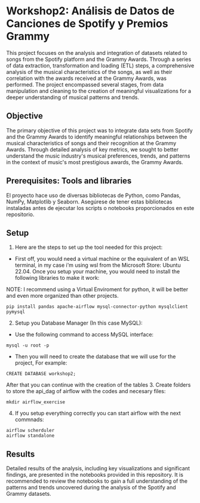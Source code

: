 # Workshop2: Análisis de Datos de Canciones de Spotify y Premios Grammy

This project focuses on the analysis and integration of datasets related to songs from the Spotify platform and the Grammy Awards. Through a series of data extraction, transformation and loading (ETL) steps, a comprehensive analysis of the musical characteristics of the songs, as well as their correlation with the awards received at the Grammy Awards, was performed. The project encompassed several stages, from data manipulation and cleaning to the creation of meaningful visualizations for a deeper understanding of musical patterns and trends.

## Objective
The primary objective of this project was to integrate data sets from Spotify and the Grammy Awards to identify meaningful relationships between the musical characteristics of songs and their recognition at the Grammy Awards. Through detailed analysis of key metrics, we sought to better understand the music industry's musical preferences, trends, and patterns in the context of music's most prestigious awards, the Grammy Awards.

## Prerequisites: Tools and libraries 
El proyecto hace uso de diversas bibliotecas de Python, como Pandas, NumPy, Matplotlib y Seaborn. Asegúrese de tener estas bibliotecas instaladas antes de ejecutar los scripts o notebooks proporcionados en este repositorio.

## Setup
1. Here are the steps to set up the tool needed for this project:

- First off, you would need a virtual machine or the equivalent of an WSL terminal, in my case i'm using wsl from the Microsoft Store: Ubuntu 22.04. Once you setup your machine, you would need to install the following libraries to make it work:

NOTE: I recommend using a Virtual Enviroment for python, it will be better and even more organized than other projects.

```
pip install pandas apache-airflow mysql-connector-python mysqlclient pymysql
```
2. Setup you Database Manager (In this case MySQL):
- Use the following command to access MySQL interface:
```
mysql -u root -p
```
- Then you will need to create the database that we will use for the project, For example:
```
CREATE DATABASE workshop2;
```
After that you can continue with the creation of the tables
3. Create folders to store the api_dag of airflow with the codes and necesary files:

```
mkdir airflow_exercise
```
4. If you setup everything correctly you can start airflow with the next commnads:
```
airflow scherduler
airflow standalone
```

## Results
Detailed results of the analysis, including key visualizations and significant findings, are presented in the notebooks provided in this repository. It is recommended to review the notebooks to gain a full understanding of the patterns and trends uncovered during the analysis of the Spotify and Grammy datasets.
